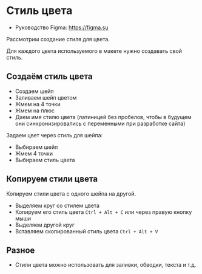 # Стиль цвета
* Руководство Figma: https://figma.su

Рассмотрим создание стиля для цвета.

Для каждого цвета используемого в макете нужно создавать свой стиль.

## Создаём стиль цвета
* Создаем шейп
* Заливаем шейп цветом
* Жмем на 4 точки
* Жмем на плюс
* Даем имя стилю цвета (латиницей без пробелов, чтобы в будущем они синхронизировались с переменными при разработке сайта)

Задаем цвет через стиль для шейпа:
* Выбираем шейп
* Жмем 4 точки
* Выбираем стиль цвета

## Копируем стили цвета
Копируем стили цвета с одного шейпа на другой.
* Выделяем круг со стилем цвета
* Копируем его стиль цвета `Ctrl + Alt + C` или через правую кнопку мыши
* Выделяем другой круг
* Вставляем скопированный стиль цвета `Ctrl + Alt + V`

## Разное
* Стили цвета можно использовать для заливки, обводки, текста и т.д.